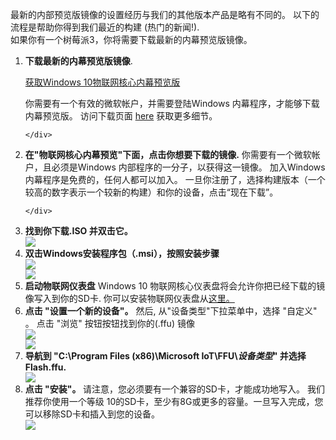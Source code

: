 <div class="row">
  <div class="col-md-6 col-sm-12 col-no-padding">
    <p>最新的内部预览版镜像的设置经历与我们的其他版本产品是略有不同的。
    以下的流程是帮助你得到我们最近的构建 (热门的新闻!).<br>
    如果你有一个树莓派3，你将需要下载最新的内幕预览版镜像。
    </p>
  </div>
</div>

<ol class="inline-list">
  <div class="row">
    <div class="col-md-6 col-sm-12 col-no-padding">
      <li value="1"><p><b>下载最新的内幕预览版镜像</b>.</p>
    <p><a href="http://go.microsoft.com/fwlink/?LinkId=733603" class="button-blue button-flat"> 获取Windows 10物联网核心内幕预览版 </a></p>
    你需要有一个有效的微软帐户，并需要登陆Windows 内幕程序，才能够下载内幕预览版。
    访问下载页面 <a href="http://go.microsoft.com/fwlink/p/?linkID=532967" target="_blank">here</a> 获取更多细节。</li>
    </div>
    <div class="col-md-6 col-sm-12">

    </div>
   </div>
   
   <div class="row">
    <div class="col-md-6 col-sm-12 col-no-padding">
      <li value="2"><b>在"物联网核心内幕预览"下面，点击你想要下载的镜像.</b> 你需要有一个微软帐户，且必须是Windows 内部程序的一分子，以获得这一镜像。 加入Windows内幕程序是免费的，任何人都可以加入。
      一旦你注册了，选择构建版本（一个较高的数字表示一个较新的构建）和你的设备，点击“现在下载”。 </li>
    </div>
    <div class="col-md-6 col-sm-12">

    </div>
   </div>

   <div class="row">
    <div class="col-md-6 col-sm-12 col-no-padding">
      <li value="3"><b>找到你下载.ISO 并双击它。</b></li>
    </div>
    <div class="col-md-6 col-sm-12">
      <img src="{{site.baseurl}}/Resources/images/manual-setup/manual-step-1.png">
      <br>
    </div>
   </div>
   
   <div class="row">
    <div class="col-md-6 col-sm-12 col-no-padding">
      <li value="4"><b>双击Windows安装程序包（.msi），按照安装步骤</b></li>
    </div>
    <div class="col-md-6 col-sm-12">
      <img src="{{site.baseurl}}/Resources/images/manual-setup/manual-step-2.png">
      <br>
      <img src="{{site.baseurl}}/Resources/images/manual-setup/manual-step-3.png">
      <br>
    </div>
   </div>
   
   <div class="row">
    <div class="col-md-6 col-sm-12 col-no-padding">
      <li value="5"><b>启动物联网仪表盘</b> Windows 10 物联网核心仪表盘将会允许你把已经下载的镜像写入到你的SD卡. 你可以安装物联网仪表盘从<a href="http://go.microsoft.com/fwlink/?LinkID=708576" target="_blank">这里。</a> </li>     
    </div>
    <div class="col-md-6 col-sm-12">
    </div>
   </div>
   
   <div class="row">
    <div class="col-md-6 col-sm-12 col-no-padding">
      <li value="6"><b>点击 "设置一个新的设备"。</b> 然后, 从"设备类型"下拉菜单中，选择 "自定义" 。 点击 "浏览" 按钮按钮找到你的(.ffu) 镜像</li>
    </div>
    <div class="col-md-6 col-sm-12">
      <img src="{{site.baseurl}}/Resources/images/manual-setup/manual-step-5.png">
      <br>
      <img src="{{site.baseurl}}/Resources/images/manual-setup/manual-step-6.png">
      <br>
    </div>
   </div>
   
   <div class="row">
    <div class="col-md-6 col-sm-12 col-no-padding">
      <li value="7"><b>导航到 "C:\Program Files (x86)\Microsoft IoT\FFU\<i>设备类型</i>" 并选择 Flash.ffu. </b></li>  
    </div>
    <div class="col-md-6 col-sm-12">
      <img src="{{site.baseurl}}/Resources/images/manual-setup/manual-step-7.png">
      <br>
    </div>
   </div>
   
   <div class="row">
    <div class="col-md-6 col-sm-12 col-no-padding">
      <li value="8"><b>点击 "安装"。 </b> 请注意，您必须要有一个兼容的SD卡，才能成功地写入。 我们推荐你使用一个等级 10的SD卡，至少有8G或更多的容量。一旦写入完成，您可以移除SD卡和插入到您的设备。</li>  
    </div>
    <div class="col-md-6 col-sm-12">
      <img src="{{site.baseurl}}/Resources/images/manual-setup/manual-step-8.png">
      <br>
    </div>
   </div>
</ol>
